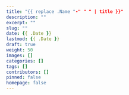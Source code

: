 ```yaml
---
title: "{{ replace .Name "-" " " | title }}"
description: ""
excerpt: ""
slug: ""
date: {{ .Date }}
lastmod: {{ .Date }}
draft: true
weight: 50
images: []
categories: []
tags: []
contributors: []
pinned: false
homepage: false
---
```

